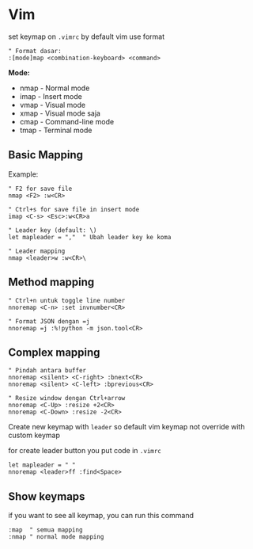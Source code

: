 # Vim

set keymap on `.vimrc` by default vim use format 

```vim
" Format dasar:
:[mode]map <combination-keyboard> <command>
```

**Mode:**
- nmap - Normal mode
- imap - Insert mode
- vmap - Visual mode
- xmap - Visual mode saja
- cmap - Command-line mode
- tmap - Terminal mode

## Basic Mapping
Example:
```vim
" F2 for save file
nmap <F2> :w<CR>

" Ctrl+s for save file in insert mode
imap <C-s> <Esc>:w<CR>a

" Leader key (default: \)
let mapleader = ","  " Ubah leader key ke koma

" Leader mapping
nmap <leader>w :w<CR>\
```


## Method mapping

```vim
" Ctrl+n untuk toggle line number
nnoremap <C-n> :set invnumber<CR>

" Format JSON dengan =j
nnoremap =j :%!python -m json.tool<CR>
```


## Complex mapping

```vim
" Pindah antara buffer
nnoremap <silent> <C-right> :bnext<CR>
nnoremap <silent> <C-left> :bprevious<CR>

" Resize window dengan Ctrl+arrow
nnoremap <C-Up> :resize +2<CR>
nnoremap <C-Down> :resize -2<CR>
```

Create new keymap with `leader` so default vim keymap not override with custom keymap

for create leader button you put code in `.vimrc`

```vim
let mapleader = " "
nnoremap <leader>ff :find<Space>
```



## Show keymaps

if you want to see all keymap, you can run this command

```vim
:map  " semua mapping
:nmap " normal mode mapping
```